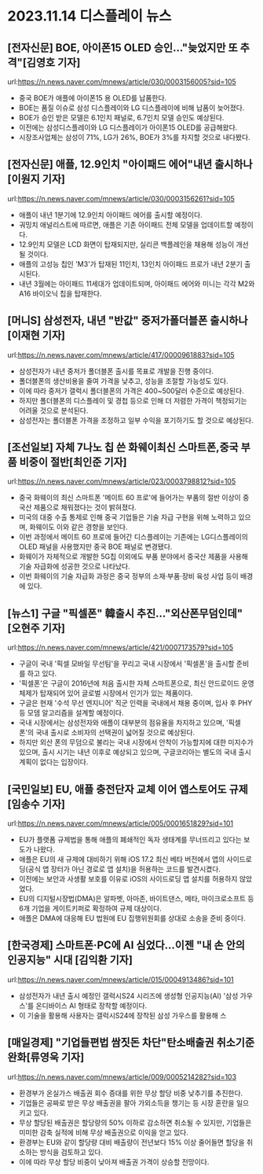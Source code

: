 # 2023.11.14 디스플레이 뉴스

## [전자신문] BOE, 아이폰15 OLED 승인…"늦었지만 또 추격"[김영호 기자]
url:https://n.news.naver.com/mnews/article/030/0003156005?sid=105
- 중국 BOE가 애플에 아이폰15 용 OLED를 납품한다.
- BOE는 품질 이슈로 삼성 디스플레이와 LG 디스플레이에 비해 납품이 늦어졌다.
- BOE가 승인 받은 모델은 6.1인치 패널로, 6.7인치 모델 승인도 예상된다.
- 이전에는 삼성디스플레이와 LG 디스플레이가 아이폰15 OLED를 공급해왔다.
- 시장조사업체는 삼성이 71%, LG가 26%, BOE가 3%를 차지할 것으로 내다봤다.

## [전자신문] 애플, 12.9인치 "아이패드 에어"내년 출시하나[이원지 기자]
url:https://n.news.naver.com/mnews/article/030/0003156261?sid=105
- 애플이 내년 1분기에 12.9인치 아이패드 에어를 출시할 예정이다.
- 궈밍치 애널리스트에 따르면, 애플은 기존 아이패드 전체 모델을 업데이트할 예정이다.
- 12.9인치 모델은 LCD 화면이 탑재되지만, 실리콘 백플레인을 채용해 성능이 개선될 것이다.
- 애플의 고성능 칩인 'M3'가 탑재된 11인치, 13인치 아이패드 프로가 내년 2분기 출시된다.
- 내년 3월에는 아이패드 11세대가 업데이트되며, 아이패드 에어와 미니는 각각 M2와 A16 바이오닉 칩을 탑재한다.

## [머니S] 삼성전자, 내년 "반값" 중저가폴더블폰 출시하나[이재현 기자]
url:https://n.news.naver.com/mnews/article/417/0000961883?sid=105
- 삼성전자가 내년 중저가 폴더블폰 출시를 목표로 개발을 진행 중이다.
- 폴더블폰의 생산비용을 줄여 가격을 낮추고, 성능을 조절할 가능성도 있다.
- 이에 따라 중저가 갤럭시 폴더블폰의 가격은 400~500달러 수준으로 예상된다.
- 하지만 폴더블폰의 디스플레이 및 경첩 등으로 인해 더 저렴한 가격이 책정되기는 어려울 것으로 분석된다.
- 삼성전자는 폴더블폰 가격을 조정하고 일부 수익을 포기하기도 할 것으로 예상된다.

## [조선일보] 자체 7나노 칩 쓴 화웨이최신 스마트폰,중국 부품 비중이 절반[최인준 기자]
url:https://n.news.naver.com/mnews/article/023/0003798812?sid=105
- 중국 화웨이의 최신 스마트폰 '메이트 60 프로'에 들어가는 부품의 절반 이상이 중국산 제품으로 채워졌다는 것이 밝혀졌다.
- 미국의 대중 수출 통제로 인해 중국 기업들은 기술 자급 구현을 위해 노력하고 있으며, 화웨이도 이와 같은 경향을 보인다.
- 이번 과정에서 메이트 60 프로에 들어간 디스플레이는 기존에는 LG디스플레이의 OLED 패널을 사용했지만 중국 BOE 패널로 변경됐다.
- 화웨이가 자체적으로 개발한 5G칩 이외에도 부품 분야에서 중국산 제품을 사용해 기술 자급화에 성공한 것으로 나타났다.
- 이번 화웨이의 기술 자급화 과정은 중국 정부의 소재·부품·장비 육성 사업 등이 배경에 있다.

## [뉴스1] 구글 "픽셀폰" 韓출시 추진…"외산폰무덤인데" [오현주 기자]
url:https://n.news.naver.com/mnews/article/421/0007173579?sid=105
- 구글이 국내 '픽셀 모바일 무선팀'을 꾸리고 국내 시장에서 '픽셀폰'을 출시할 준비를 하고 있다.
- '픽셀폰'은 구글이 2016년에 처음 출시한 자체 스마트폰으로, 최신 안드로이드 운영체제가 탑재되어 있어 글로벌 시장에서 인기가 있는 제품이다.
- 구글은 현재 '수석 무선 엔지니어' 직군 인력을 국내에서 채용 중이며, 입사 후 PHY 등 모뎀 알고리즘을 설계할 예정이다.
- 국내 시장에서는 삼성전자와 애플이 대부분의 점유율을 차지하고 있으며, '픽셀폰'의 국내 출시로 소비자의 선택권이 넓어질 것으로 예상된다.
- 하지만 외산 폰의 무덤으로 불리는 국내 시장에서 안착이 가능할지에 대한 미지수가 있으며, 출시 시기는 내년 이후로 예상되고 있으며, 구글코리아는 별도의 국내 출시 계획이 없다는 입장이다.

## [국민일보] EU, 애플 충전단자 교체 이어 앱스토어도 규제[임송수 기자]
url:https://n.news.naver.com/mnews/article/005/0001651829?sid=101
- EU가 플랫폼 규제법을 통해 애플의 폐쇄적인 독자 생태계를 무너뜨리고 있다는 보도가 나왔다.
- 애플은 EU의 새 규제에 대비하기 위해 iOS 17.2 최신 베타 버전에서 앱의 사이드로딩(공식 앱 장터가 아닌 경로로 앱 설치)을 허용하는 코드를 발견시켰다.
- 이전에는 보안과 사생활 보호를 이유로 iOS의 사이드로딩 앱 설치를 허용하지 않았었다.
- EU의 디지털시장법(DMA)은 알파벳, 아마존, 바이트댄스, 메타, 마이크로소프트 등 6개 기업을 게이트키퍼로 확정하여 규제 대상이다.
- 애플은 DMA에 대응해 EU 법원에 EU 집행위원회를 상대로 소송을 준비 중이다.

## [한국경제] 스마트폰·PC에 AI 심었다…이젠 "내 손 안의 인공지능" 시대 [김익환 기자]
url:https://n.news.naver.com/mnews/article/015/0004913486?sid=101
- 삼성전자가 내년 출시 예정인 갤럭시S24 시리즈에 생성형 인공지능(AI) '삼성 가우스'를 온디바이스 AI 형태로 장착할 예정이다.
- 이 기술을 활용해 사용자는 갤럭시S24에 장착된 삼성 가우스를 활용해 스

## [매일경제] "기업들편법 쌈짓돈 차단"탄소배출권 취소기준 완화[류영욱 기자]
url:https://n.news.naver.com/mnews/article/009/0005214282?sid=103
- 환경부가 온실가스 배출권 회수 증대를 위한 무상 할당 비중 낮추기를 추진한다.
- 기업들은 공짜로 받은 무상 배출권을 팔아 가외소득을 챙기는 등 시장 혼란을 일으키고 있다.
- 무상 할당된 배출권은 할당량의 50% 이하로 감소하면 취소될 수 있지만, 기업들은 미미한 감축 실적에 비해 무상 배출권으로 이익을 얻고 있다.
- 환경부는 EU와 같이 할당량 대비 배출량이 전년보다 15% 이상 줄어들면 할당을 취소하는 방식을 검토하고 있다.
- 이에 따라 무상 할당 비중이 낮아져 배출권 가격이 상승할 전망이다.